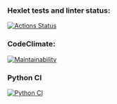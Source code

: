 ### Hexlet tests and linter status:
[![Actions Status](https://github.com/mamilla11/python-project-lvl1/workflows/hexlet-check/badge.svg)](https://github.com/mamilla11/python-project-lvl1/actions)

### CodeClimate:
[![Maintainability](https://api.codeclimate.com/v1/badges/a99a88d28ad37a79dbf6/maintainability)](https://codeclimate.com/github/codeclimate/codeclimate/maintainability)

### Python CI
[![Python CI](https://github.com/mamilla11/python-project-lvl1/actions/workflows/python-publish.yml/badge.svg)](https://github.com/mamilla11/python-project-lvl1/actions/workflows/python-publish.yml)

